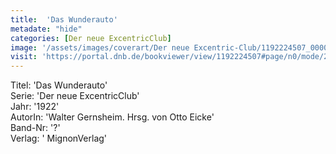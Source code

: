 ```yaml
---
title:  'Das Wunderauto'
metadate: "hide"
categories: [Der neue ExcentricClub]
image: '/assets/images/coverart/Der neue Excentric-Club/1192224507_00000010.jpg'
visit: 'https://portal.dnb.de/bookviewer/view/1192224507#page/n0/mode/2up'
---
```

Titel: 'Das Wunderauto' <br>
Serie: 'Der neue ExcentricClub' <br>
Jahr: '1922' <br>
AutorIn: 'Walter Gernsheim. Hrsg. von Otto Eicke' <br>
Band-Nr: '?' <br>
Verlag: ' MignonVerlag'